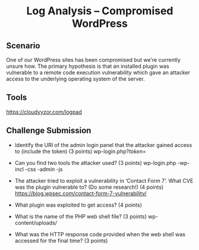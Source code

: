 <h1 align="center">Log Analysis – Compromised WordPress</h1>

## Scenario
One of our WordPress sites has been compromised but we're currently unsure how. The primary hypothesis is that an installed plugin was vulnerable to a remote code execution vulnerability which gave an attacker access to the underlying operating system of the server.

## Tools
https://cloudvyzor.com/logpad


## Challenge Submission
- Identify the URI of the admin login panel that the attacker gained access to (include the token) (3 points)
  wp-login.php?*token=*
  
- Can you find two tools the attacker used? (3 points)
  wp-login.php  -wp-incl -css -admin -js
  
- The attacker tried to exploit a vulnerability in ‘Contact Form 7’. What CVE was the plugin vulnerable to? (Do some research!) (4 points)
  https://blog.wpsec.com/contact-form-7-vulnerability/
  
- What plugin was exploited to get access? (4 points)
  
- What is the name of the PHP web shell file? (3 points)
  wp-content/uploads/
- What was the HTTP response code provided when the web shell was accessed for the final time? (3 points)
